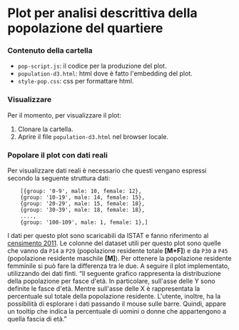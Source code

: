 # Plot per analisi descrittiva della popolazione del quartiere

### Contenuto della cartella

* `pop-script.js`: il codice per la produzione del plot.
* `population-d3.html`: html dove è fatto l'embedding del plot.
* `style-pop.css`: css per formattare html.

### Visualizzare

Per il momento, per visualizzare il plot:

1. Clonare la cartella.
2. Aprire il file `population-d3.html` nel browser locale.


### Popolare il plot con dati reali

Per visualizzare dati reali è necessario che questi vengano espressi secondo la seguente  struttura dati:

		[{group: '0-9', male: 10, female: 12},
		{group: '10-19', male: 14, female: 15},
		{group: '20-29', male: 15, female: 18},
		{group: '30-39', male: 18, female: 18},
		....,	
		{group: '100-109', male: 1, female: 1},]

I dati per questo plot sono scaricabili da ISTAT e fanno riferimento al [censimento 2011](http://www.istat.it/storage/cartografia/variabili-censuarie/dati-cpa_2011.zip). Le colonne del dataset utili per questo plot sono quelle che vanno da `P14` a `P29` (popolazione residente totale __[M+F]__) e da `P30` a `P45` (popolazione residente maschile __[M]__). Per ottenere la popolazione residente femminile si può fare la differenza tra le due. A seguire il plot implementato, utilizzando dei dati finti. 
“Il seguente grafico rappresenta la distribuzione della popolazione per fasce d'età. In particolare, sull'asse delle Y sono definite le fasce d'età. Mentre sull'asse delle X è rappresentata la percentuale sul totale della popolazione residente. L'utente, inoltre, ha la possibilità di esplorare i dati passando il mouse sulle barre. Quindi, appare un tooltip che indica la percentuale di uomini o donne che appartengono a quella fascia di età.”
